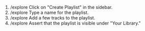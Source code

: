 1. /explore Click on "Create Playlist" in the sidebar.
2. /explore Type a name for the playlist.
3. /explore Add a few tracks to the playlist.
4. /explore Assert that the playlist is visible under "Your Library."